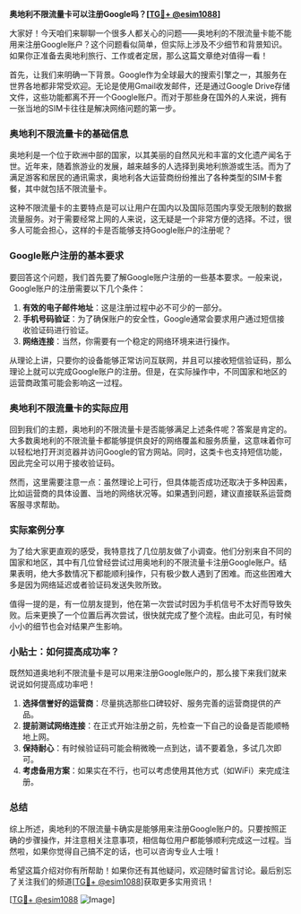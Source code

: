 **奥地利不限流量卡可以注册Google吗？[[TG💪+ @esim1088](https://t.me/s/esim1088)]**

大家好！今天咱们来聊聊一个很多人都关心的问题——奥地利的不限流量卡能不能用来注册Google账户？这个问题看似简单，但实际上涉及不少细节和背景知识。如果你正准备去奥地利旅行、工作或者定居，那么这篇文章绝对值得一看！

首先，让我们来明确一下背景。Google作为全球最大的搜索引擎之一，其服务在世界各地都非常受欢迎。无论是使用Gmail收发邮件，还是通过Google Drive存储文件，这些功能都离不开一个Google账户。而对于那些身在国外的人来说，拥有一张当地的SIM卡往往是解决网络问题的第一步。

### 奥地利不限流量卡的基础信息

奥地利是一个位于欧洲中部的国家，以其美丽的自然风光和丰富的文化遗产闻名于世。近年来，随着旅游业的发展，越来越多的人选择到奥地利旅游或生活。而为了满足游客和居民的通讯需求，奥地利各大运营商纷纷推出了各种类型的SIM卡套餐，其中就包括不限流量卡。

这种不限流量卡的主要特点是可以让用户在国内以及国际范围内享受无限制的数据流量服务。对于需要经常上网的人来说，这无疑是一个非常方便的选择。不过，很多人可能会担心，这样的卡是否能够支持Google账户的注册呢？

### Google账户注册的基本要求

要回答这个问题，我们首先要了解Google账户注册的一些基本要求。一般来说，Google账户的注册需要以下几个条件：

1. **有效的电子邮件地址**：这是注册过程中必不可少的一部分。
2. **手机号码验证**：为了确保账户的安全性，Google通常会要求用户通过短信接收验证码进行验证。
3. **网络连接**：当然，你需要有一个稳定的网络环境来进行操作。

从理论上讲，只要你的设备能够正常访问互联网，并且可以接收短信验证码，那么理论上就可以完成Google账户的注册。但是，在实际操作中，不同国家和地区的运营商政策可能会影响这一过程。

### 奥地利不限流量卡的实际应用

回到我们的主题，奥地利的不限流量卡是否能够满足上述条件呢？答案是肯定的。大多数奥地利的不限流量卡都能够提供良好的网络覆盖和服务质量，这意味着你可以轻松地打开浏览器并访问Google的官方网站。同时，这类卡也支持短信功能，因此完全可以用于接收验证码。

然而，这里需要注意一点：虽然理论上可行，但具体能否成功还取决于多种因素，比如运营商的具体设置、当地的网络状况等。如果遇到问题，建议直接联系运营商客服寻求帮助。

### 实际案例分享

为了给大家更直观的感受，我特意找了几位朋友做了小调查。他们分别来自不同的国家和地区，其中有几位曾经尝试过用奥地利的不限流量卡注册Google账户。结果表明，绝大多数情况下都能顺利操作，只有极少数人遇到了困难。而这些困难大多是因为网络延迟或者验证码发送失败所致。

值得一提的是，有一位朋友提到，他在第一次尝试时因为手机信号不太好而导致失败。后来更换了一个位置后再次尝试，很快就完成了整个流程。由此可见，有时候小小的细节也会对结果产生影响。

### 小贴士：如何提高成功率？

既然知道奥地利不限流量卡是可以用来注册Google账户的，那么接下来我们就来说说如何提高成功率吧！

1. **选择信誉好的运营商**：尽量挑选那些口碑较好、服务完善的运营商提供的产品。
2. **提前测试网络连接**：在正式开始注册之前，先检查一下自己的设备是否能顺畅地上网。
3. **保持耐心**：有时候验证码可能会稍微晚一点到达，请不要着急，多试几次即可。
4. **考虑备用方案**：如果实在不行，也可以考虑使用其他方式（如WiFi）来完成注册。

### 总结

综上所述，奥地利的不限流量卡确实是能够用来注册Google账户的。只要按照正确的步骤操作，并注意相关注意事项，相信每位用户都能够顺利完成这一过程。当然啦，如果你觉得自己搞不定的话，也可以咨询专业人士哦！

希望这篇介绍对你有所帮助！如果你还有其他疑问，欢迎随时留言讨论。最后别忘了关注我们的频道[[TG💪+ @esim1088](https://t.me/s/esim1088)]获取更多实用资讯！

[[TG💪+ @esim1088](https://t.me/s/esim1088) ![Image](https://i.postimg.cc/4NQfJmqS/Snipaste-2025-05-13-00-14-12.png)]